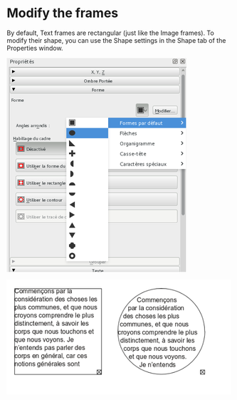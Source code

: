 # Modify the frames

By default, Text frames are rectangular (just like the Image frames). To modify their shape, you can use the Shape settings in the Shape tab of the Properties window.

![](insert-text/select-shape-fr.png)

![](insert-text/oval-text-fr.png)
